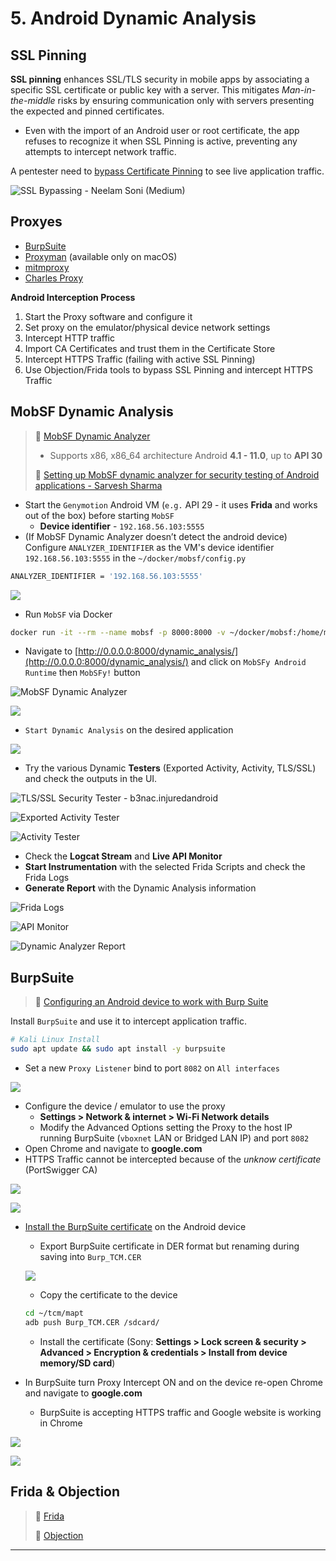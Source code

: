 # 5. Android Dynamic Analysis

## SSL Pinning

**SSL pinning** enhances SSL/TLS security in mobile apps by associating a specific SSL certificate or public key with a server. This mitigates *Man-in-the-middle* risks by ensuring communication only with servers presenting the expected and pinned certificates.

- Even with the import of an Android user or root certificate, the app refuses to recognize it when SSL Pinning is active, preventing any attempts to intercept network traffic.

A pentester need to [bypass Certificate Pinning](https://mas.owasp.org/MASTG/techniques/android/MASTG-TECH-0012/) to see live application traffic.

![SSL Bypassing - Neelam Soni (Medium)](.gitbook/assets/2024-01-06_23-41-17_322.png)

## Proxyes

- [BurpSuite](https://portswigger.net/burp/communitydownload)
- [Proxyman](https://github.com/ProxymanApp/Proxyman) (available only on macOS)
- [mitmproxy](https://mitmproxy.org/)
- [Charles Proxy ](https://www.charlesproxy.com/)

**Android Interception Process**

1. Start the Proxy software and configure it
2. Set proxy on the emulator/physical device network settings
3. Intercept HTTP traffic
4. Import CA Certificates and trust them in the Certificate Store
5. Intercept HTTPS Traffic (failing with active SSL Pinning)
6. Use Objection/Frida tools to bypass SSL Pinning and intercept HTTPS Traffic

## MobSF Dynamic Analysis

> 🔗 [MobSF Dynamic Analyzer](https://mobsf.github.io/docs/#/dynamic_analyzer)
>
> - Supports x86, x86_64 architecture Android **4.1 - 11.0**, up to **API 30**
>
> 🔗 [Setting up MobSF dynamic analyzer for security testing of Android applications - Sarvesh Sharma](https://medium.com/@hacker7744/mobile-app-security-testing-setting-up-mobsf-dynamic-analyzer-for-security-testing-of-android-ios-173db5cae81e)

- Start the `Genymotion` Android VM (`e.g.` API 29 - it uses **Frida** and works out of the box) before starting `MobSF`
  - **Device identifier** - `192.168.56.103:5555`
- (If MobSF Dynamic Analyzer doesn’t detect the android device) Configure `ANALYZER_IDENTIFIER` as the VM's device identifier `192.168.56.103:5555` in the `~/docker/mobsf/config.py`

```bash
ANALYZER_IDENTIFIER = '192.168.56.103:5555'
```

![](.gitbook/assets/2024-01-07_00-29-51_326.png)

- Run `MobSF` via Docker

```bash
docker run -it --rm --name mobsf -p 8000:8000 -v ~/docker/mobsf:/home/mobsf/.MobSF opensecurity/mobile-security-framework-mobsf:latest
```

- Navigate to [http://0.0.0.0:8000/dynamic_analysis/](http://0.0.0.0:8000/dynamic_analysis/) and click on `MobSFy Android Runtime` then `MobSFy!` button

![MobSF Dynamic Analyzer](.gitbook/assets/2024-01-07_00-35-16_327.png)

![](.gitbook/assets/2024-01-07_00-36-01_328.png)

- `Start Dynamic Analysis` on the desired application

![](.gitbook/assets/2024-01-07_00-37-05_329.png)

- Try the various Dynamic **Testers** (Exported Activity, Activity, TLS/SSL) and check the outputs in the UI.

![TLS/SSL Security Tester - b3nac.injuredandroid](.gitbook/assets/2024-01-07_00-44-49_330.png)

![Exported Activity Tester](.gitbook/assets/2024-01-07_00-45-49_331.png)

![Activity Tester](.gitbook/assets/2024-01-07_00-47-13_332.png)

- Check the **Logcat Stream** and **Live API Monitor**
- **Start Instrumentation** with the selected Frida Scripts and check the Frida Logs
- **Generate Report** with the Dynamic Analysis information

![Frida Logs](.gitbook/assets/2024-01-07_00-55-56_333.png)

![API Monitor](.gitbook/assets/2024-01-07_00-57-23_334.png)

![Dynamic Analyzer Report](.gitbook/assets/2024-01-07_01-02-01_335.png)

## BurpSuite

> 🔗 [Configuring an Android device to work with Burp Suite](https://portswigger.net/burp/documentation/desktop/mobile/config-android-device)

Install `BurpSuite` and use it to intercept application traffic.

```bash
# Kali Linux Install
sudo apt update && sudo apt install -y burpsuite
```

- Set a new `Proxy Listener` bind to port `8082` on `All interfaces`

![](.gitbook/assets/2024-01-07_01-13-11_337.png)

- Configure the device / emulator to use the proxy
  - **Settings > Network & internet > Wi-Fi Network details**
  - Modify the Advanced Options setting the Proxy to the host IP running BurpSuite  (`vboxnet` LAN or Bridged LAN IP) and port `8082`
- Open Chrome and navigate to **google.com**
- HTTPS Traffic cannot be intercepted because of the *unknow certificate* (PortSwigger CA)

![](.gitbook/assets/2024-01-07_01-30-15_338.png)

![](.gitbook/assets/2024-01-07_01-32-52_339.png)

- [Install the BurpSuite certificate](https://blog.ropnop.com/configuring-burp-suite-with-android-nougat) on the Android device

  - Export BurpSuite certificate in DER format but renaming during saving into `Burp_TCM.CER`

  ![](.gitbook/assets/2024-01-07_01-36-41_340.png)

  - Copy the certificate to the device

  ```bash
  cd ~/tcm/mapt
  adb push Burp_TCM.CER /sdcard/
  ```

  - Install the certificate (Sony: **Settings > Lock screen & security > Advanced > Encryption & credentials > Install from device memory/SD card**)

- In BurpSuite turn Proxy Intercept ON and on the device re-open Chrome and navigate to **google.com**
  - BurpSuite is accepting HTTPS traffic and Google website is working in Chrome

![](.gitbook/assets/2024-01-07_01-43-18_342.png)

![](.gitbook/assets/2024-01-07_01-45-17_343.png)

## Frida & Objection

> 🔗 [Frida](https://frida.re/)
>
> 🔗 [Objection](https://github.com/sensepost/objection)











------

